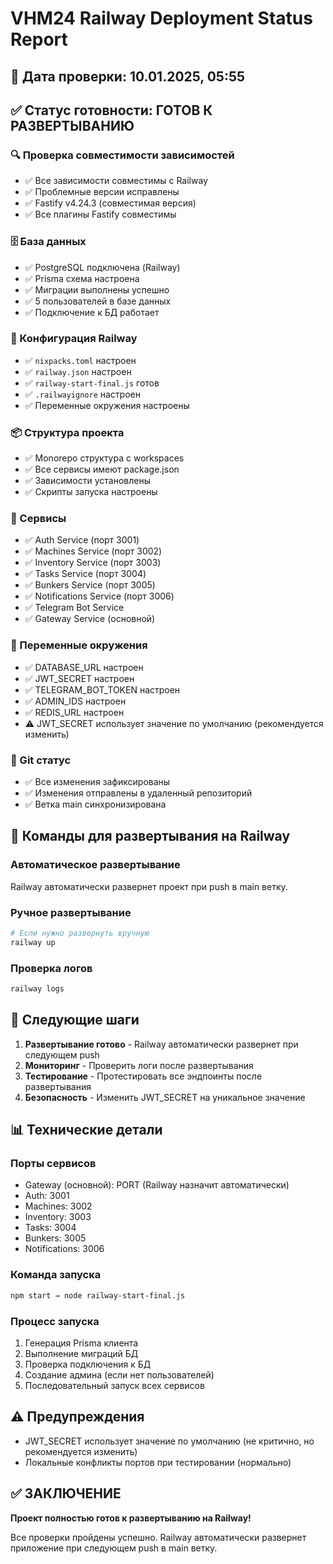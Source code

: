 # VHM24 Railway Deployment Status Report

## 📅 Дата проверки: 10.01.2025, 05:55

## ✅ Статус готовности: ГОТОВ К РАЗВЕРТЫВАНИЮ

### 🔍 Проверка совместимости зависимостей
- ✅ Все зависимости совместимы с Railway
- ✅ Проблемные версии исправлены
- ✅ Fastify v4.24.3 (совместимая версия)
- ✅ Все плагины Fastify совместимы

### 🗄️ База данных
- ✅ PostgreSQL подключена (Railway)
- ✅ Prisma схема настроена
- ✅ Миграции выполнены успешно
- ✅ 5 пользователей в базе данных
- ✅ Подключение к БД работает

### 🔧 Конфигурация Railway
- ✅ `nixpacks.toml` настроен
- ✅ `railway.json` настроен
- ✅ `railway-start-final.js` готов
- ✅ `.railwayignore` настроен
- ✅ Переменные окружения настроены

### 📦 Структура проекта
- ✅ Monorepo структура с workspaces
- ✅ Все сервисы имеют package.json
- ✅ Зависимости установлены
- ✅ Скрипты запуска настроены

### 🚀 Сервисы
- ✅ Auth Service (порт 3001)
- ✅ Machines Service (порт 3002)
- ✅ Inventory Service (порт 3003)
- ✅ Tasks Service (порт 3004)
- ✅ Bunkers Service (порт 3005)
- ✅ Notifications Service (порт 3006)
- ✅ Telegram Bot Service
- ✅ Gateway Service (основной)

### 🔐 Переменные окружения
- ✅ DATABASE_URL настроен
- ✅ JWT_SECRET настроен
- ✅ TELEGRAM_BOT_TOKEN настроен
- ✅ ADMIN_IDS настроен
- ✅ REDIS_URL настроен
- ⚠️ JWT_SECRET использует значение по умолчанию (рекомендуется изменить)

### 📝 Git статус
- ✅ Все изменения зафиксированы
- ✅ Изменения отправлены в удаленный репозиторий
- ✅ Ветка main синхронизирована

## 🚂 Команды для развертывания на Railway

### Автоматическое развертывание
Railway автоматически развернет проект при push в main ветку.

### Ручное развертывание
```bash
# Если нужно развернуть вручную
railway up
```

### Проверка логов
```bash
railway logs
```

## 🎯 Следующие шаги

1. **Развертывание готово** - Railway автоматически развернет при следующем push
2. **Мониторинг** - Проверить логи после развертывания
3. **Тестирование** - Протестировать все эндпоинты после развертывания
4. **Безопасность** - Изменить JWT_SECRET на уникальное значение

## 📊 Технические детали

### Порты сервисов
- Gateway (основной): PORT (Railway назначит автоматически)
- Auth: 3001
- Machines: 3002
- Inventory: 3003
- Tasks: 3004
- Bunkers: 3005
- Notifications: 3006

### Команда запуска
```bash
npm start → node railway-start-final.js
```

### Процесс запуска
1. Генерация Prisma клиента
2. Выполнение миграций БД
3. Проверка подключения к БД
4. Создание админа (если нет пользователей)
5. Последовательный запуск всех сервисов

## ⚠️ Предупреждения

- JWT_SECRET использует значение по умолчанию (не критично, но рекомендуется изменить)
- Локальные конфликты портов при тестировании (нормально)

## ✅ ЗАКЛЮЧЕНИЕ

**Проект полностью готов к развертыванию на Railway!**

Все проверки пройдены успешно. Railway автоматически развернет приложение при следующем push в main ветку.

